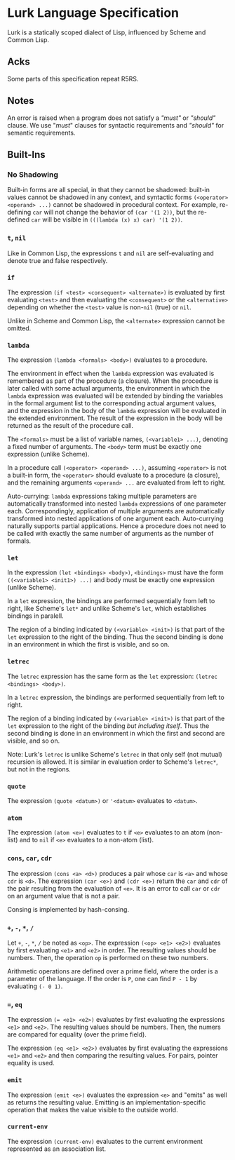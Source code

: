 # Lurk Language Specification

Lurk is a statically scoped dialect of Lisp, influenced by Scheme and Common Lisp.

## Acks

Some parts of this specification repeat R5RS.

## Notes

An error is raised when a program does not satisfy a _"must"_ or _"should"_ clause. We use "_must_" clauses for syntactic requirements and _"should"_ for semantic requirements.

## Built-Ins

### No Shadowing

Built-in forms are all special, in that they cannot be shadowed: built-in values cannot be shadowed in any context, and syntactic forms `(<operator> <operand> ...)` cannot be shadowed in procedural context. For example, re-defining `car` will not change the behavior of `(car '(1 2))`, but the re-defined `car` will be visible in `(((lambda (x) x) car) '(1 2))`.

### `t`, `nil`

Like in Common Lisp, the expressions `t` and `nil` are self-evaluating and denote true and false respectively.

### `if`

The expression `(if <test> <consequent> <alternate>)` is evaluated by first evaluating `<test>` and then evaluating the `<consequent>` or the `<alternative>` depending on whether the `<test>` value is non-`nil` (true) or `nil`.

Unlike in Scheme and Common Lisp, the `<alternate>` expression cannot be omitted.

### `lambda`

The expression `(lambda <formals> <body>)` evaluates to a procedure.

The environment in effect when the `lambda` expression was evaluated is remembered as part of the procedure (a closure). When the procedure is later called with some actual arguments, the environment in which the `lambda` expression was evaluated will be extended by binding the variables in the formal argument list to the corresponding actual argument values, and the expression in the body of the `lambda` expression will be evaluated in the extended environment. The result of the expression in the body will be returned as the result of the procedure call.

The `<formals>` must be a list of variable names, `(<variable1> ...)`, denoting a fixed number of arguments.
The `<body>` term must be exactly one expression (unlike Scheme).

In a procedure call `(<operator> <operand> ...)`, assuming `<operator>` is not a built-in form, the `<operator>` should evaluate to a procedure (a closure), and the remaining arguments `<operand> ...` are evaluated from left to right.

Auto-currying: `lambda` expressions taking multiple parameters are automatically transformed into nested `lambda` expressions of one parameter each. Correspondingly, application of multiple arguments are automatically transformed into nested applications of one argument each. Auto-currying naturally supports partial applications. Hence a procedure does not need to be called with exactly the same number of arguments as the number of formals.


### `let`

In the expression `(let <bindings> <body>)`, `<bindings>` must have the form `((<variable1> <init1>) ...)` and body must be exactly one expression (unlike Scheme).

In a `let` expression, the bindings are performed sequentially from left to right, like Scheme's `let*` and unlike Scheme's `let`, which establishes bindings in paralell.

The region of a binding indicated by `(<variable> <init>)` is that part of the `let` expression to the right of the binding. Thus the second binding is done in an environment in which the first is visible, and so on.

### `letrec`

The `letrec` expression has the same form as the `let` expression: `(letrec <bindings> <body>)`.

In a `letrec` expression, the bindings are performed sequentially from left to right.

The region of a binding indicated by `(<variable> <init>)` is that part of the `let` expression to the right of the binding _but including itself_. Thus the second binding is done in an environment in which the first and second are visible, and so on.

Note: Lurk's `letrec` is unlike Scheme's `letrec` in that only self (not mutual) recursion is allowed. It is similar in evaluation order to Scheme's `letrec*`, but not in the regions.

### `quote`

The expression `(quote <datum>)` or `'<datum>` evaluates to `<datum>`.

### `atom`

The expression `(atom <e>)` evaluates to `t` if `<e>` evaluates to an atom (non-list) and to `nil` if `<e>` evaluates to a non-atom (list).

### `cons`, `car`, `cdr`

The expression `(cons <a> <d>)` produces a pair whose `car` is `<a>` and whose `cdr` is `<d>`. The expression `(car <e>)` and `(cdr <e>)` return the `car` and `cdr` of the pair resulting from the evaluation of `<e>`.
It is an error to call `car` or `cdr` on an argument value that is not a pair.

Consing is implemented by hash-consing.

### `+`, `-`, `*`, `/`

Let `+`, `-`, `*`, `/` be noted as `<op>`. The expression `(<op> <e1> <e2>)` evaluates by first evaluating `<e1>` and `<e2>` in order. The resulting values should be numbers. Then, the operation `op` is performed on these two numbers.

Arithmetic operations are defined over a prime field, where the order is a parameter of the language.
If the order is `P`, one can find `P - 1` by evaluating `(- 0 1)`.

### `=`, `eq`

The expression `(= <e1> <e2>)` evaluates by first evaluating the expressions `<e1>` and `<e2>`. The resulting values should be numbers. Then, the numers are compared for equality (over the prime field).

The expression  `(eq <e1> <e2>)` evaluates by first evaluating the expressions `<e1>` and `<e2>` and then comparing the resulting values. For pairs, pointer equality is used.

### `emit`

The expression `(emit <e>)` evaluates the expression `<e>` and "emits" as well as returns the resulting value.
Emitting is an implementation-specific operation that makes the value visible to the outside world.

### `current-env`

The expression `(current-env)` evaluates to the current environment represented as an association list.
